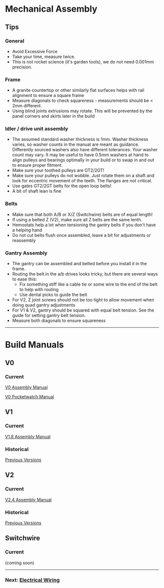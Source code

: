 # Mechanical Assembly

## Tips

### General

* Avoid Excessive Force
* Take your time, measure twice.
* This is not rocket science (it's garden tools), we do not need 0.001mm precision.

### Frame

* A granite countertop or other similarly flat surfaces helps with rail alignment to ensure a square frame
* Measure diagonals to check squareness - measurements should be < 2mm different.
* Using blind joints extrusions may rotate. This will be prevented by the panel corners and skirts later in the build

### Idler / drive unit assembly

* The assumed standard washer thickness is 1mm. Washer thickness varies, so washer counts in the manual are meant as guidance. Differently sourced washers also have different tolerances.  Your washer count may vary. It may be useful to have 0.5mm washers at hand to align pulleys and bearings optimally in your build or to swap in and out to ensure proper fitment.
* Make sure your toothed pulleys are GT2/2GT!
* Make sure your pulleys do not wobble. Just rotate them on a shaft and look for eccentric movement of the teeth. The flanges are not critical.
* Use gates GT2/2GT belts for the open loop belts!
* A bit of shaft lean is fine

### Belts

* Make sure that both A/B or X/Z (Switchwire) belts are of equal length!
* If using a belted Z (V2), make sure all Z belts are the same lenth.
* Hemostats help a lot when tensioning the gantry belts if you don't have a helping hand
* Do not cut belts flush once assembled, leave a bit for adjustments or reassembly

### Gantry Assembly

* The gantry can be assembled and belted before you install it in the frame.
* Routing the belt in the a/b drives looks tricky, but there are several ways to ease this:
	* Fix something stiff like a cable tie or some wire to the end of the belt to help with routing
	* Use dental picks to guide the belt
* For V2, Z joint screws should not be too tight to allow movement when doing quad gantry adjustments
* For V1 & V2, gantry should be squared with equal belt tension. See the guide for setting gantry belt tension.
* Measure both diagonals to ensure squareness

---

# Build Manuals

## V0

### Current

[V0 Assembly Manual](./manuals/V0_Assembly_Manual.pdf)

[V0 Pocketwatch Manual](./manuals/VORON_Pocketwatch_Assembly_Manual.pdf)

## V1

### Current

[V1.8 Assembly Manual](./manuals/Assembly_Manual_1.8.pdf)

### Historical

[Previous Versions](./manuals/historical)

## V2

### Current

[V2.4 Assembly Manual](./manuals/V2.4_Assembly_Manual.pdf)

### Historical

[Previous Versions](./manuals/historical)

## Switchwire

### Current

(coming soon)

---

### Next: [Electrical Wiring](../electrical/README.md)

 
